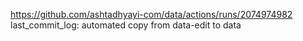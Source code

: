 https://github.com/ashtadhyayi-com/data/actions/runs/2074974982
last_commit_log: automated copy from data-edit to data